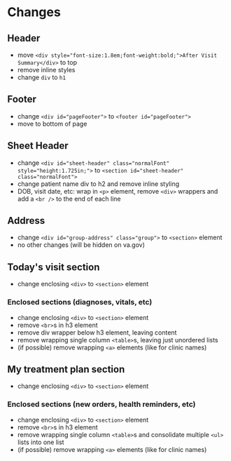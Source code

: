 # Changes

## Header

- move `<div style="font-size:1.8em;font-weight:bold;">After Visit Summary</div>` to top
- remove inline styles
- change `div` to `h1`

## Footer

- change `<div id="pageFooter">` to `<footer id="pageFooter">`
- move to bottom of page

## Sheet Header

- change `<div id="sheet-header" class="normalFont" style="height:1.725in;">` to `<section id="sheet-header" class="normalFont">`
- change patient name div to h2 and remove inline styling
- DOB, visit date, etc: wrap in `<p>` element, remove `<div>` wrappers and add a `<br />` to the end of each line

## Address

- change `<div id="group-address" class="group">` to `<section>` element
- no other changes (will be hidden on va.gov)

## Today's visit section

- change enclosing `<div>` to `<section>` element

### Enclosed sections (diagnoses, vitals, etc)

- change enclosing `<div>` to `<section>` element
- remove `<br>`s in h3 element
- remove div wrapper below h3 element, leaving content
- remove wrapping single column `<table>`s, leaving just unordered lists
- (if possible) remove wrapping `<a>` elements (like for clinic names)

## My treatment plan section

- change enclosing `<div>` to `<section>` element

### Enclosed sections (new orders, health reminders, etc)

- change enclosing `<div>` to `<section>` element
- remove `<br>`s in h3 element
- remove wrapping single column `<table>`s and consolidate multiple `<ul>` lists into one list
- (if possible) remove wrapping `<a>` elements (like for clinic names)
